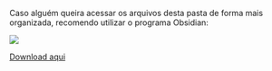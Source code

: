 Caso alguém queira acessar os arquivos desta pasta de forma mais organizada, recomendo utilizar o programa Obsidian:

![](https://upload.wikimedia.org/wikipedia/commons/thumb/1/10/2023_Obsidian_logo.svg/1200px-2023_Obsidian_logo.svg.png)

<a href="https://obsidian.md/download">Download aqui</a>
